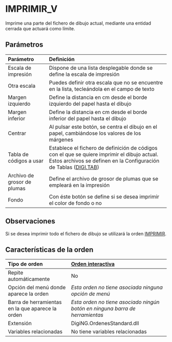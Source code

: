 # IMPRIMIR\_V

Imprime una parte del fichero de dibujo actual, mediante una entidad cerrada que actuará como límite.

## Parámetros

| Parámetro | Definición |
| :--- | :--- |
| Escala de impresión | Dispone de una lista desplegable donde se define la escala de impresión |
| Otra escala | Puedes definir otra escala que no se encuentre en la lista, tecleándola en el campo de texto |
| Margen izquierdo | Define la distancia en cm desde el borde izquierdo del papel hasta el dibujo |
| Margen inferior | Define la distancia en cm desde el borde inferior del papel hasta el dibujo |
| Centrar | Al pulsar este botón, se centra el dibujo en el papel, cambiándose los valores de los márgenes |
| Tabla de códigos a usar | Establece el fichero de definición de códigos con el que se quiere imprimir el dibujo actual. Estos archivos se definen en la Configuración de Tablas \([DIGI.TAB](/digi3d-net/referencia/digi3d.net/ventana-de-dibujo/ordenes/i/DIGI.TAB.html)\) |
| Archivo de grosor de plumas | Define el archivo de grosor de plumas que se empleará en la impresión |
| Fondo | Con éste botón se define si se desea imprimir el color de fondo o no |

## Observaciones

Si se desea imprimir todo el fichero de dibujo se utilizará la orden [IMPRIMIR](/digi3d-net/referencia/digi3d.net/ventana-de-dibujo/ordenes/i/IMPRIMIR.html).

## Características de la orden

| Tipo de orden | [Orden interactiva](imprimir-v.md) |
| :--- | :--- |
| Repite automáticamente | No |
| Opción del menú donde aparece la orden | _Esta orden no tiene asociada ninguna opción de menú_ |
| Barra de herramientas en la que aparece la orden | _Esta orden no tiene asociado ningún botón en ninguna barra de herramientas_ |
| Extensión | DigiNG.OrdenesStandard.dll |
| Variables relacionadas | No tiene variables relacionadas |

